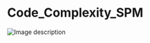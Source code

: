 # Code_Complexity_SPM

![Image description](https://github.com/ShriLingam23/Code_Complexity_SPM/blob/master/Screenshot/1.PNG)
